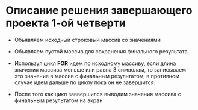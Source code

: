 # Описание решения завершающего проекта 1-ой четверти

* Обьявляем исходный строковый массив со значениями

* Обьявляем пустой массив для сохранения финального результата

* Используя цикл **FOR** идем по исходному массиву, если длина значения массива меньше или равна 3 символам, то записываем это значение в массив с финальным результатом, в противном случае идем дальше по циклу пока он не завершится.

* После того как цикл заввершился выводим значения массива с финальным результатом на экран

